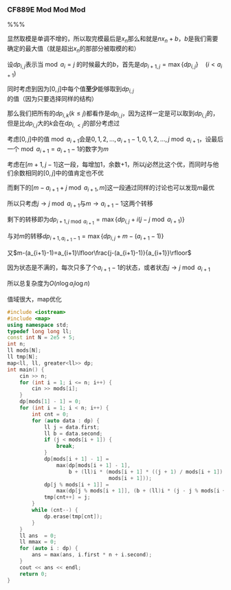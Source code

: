 ### CF889E Mod Mod Mod

%%%

显然取模是单调不增的，所以取完模最后是$x_n$那么和就是$nx_n+b$，$b$是我们需要确定的最大值（就是超出$x_n$的那部分被取模的和）

设$dp_{i,j}$表示当$\bmod a_i=j$ 的时候最大的$b$，首先是$dp_{i+1,j}=\max\{dp_{i,j}\} \quad (i < a_{i+1})$

同时考虑到因为$[0,j]$中每个值**至少**能够取到$dp_{i,j}$的值（因为只要选择同样的结构）

那么我们把所有的$dp_{i,k}(k\le j)$都看作是$dp_{i,j}$，因为这样一定是可以取到$dp_{i,j}$的，但是比$dp_{i,j}$大的$k$会在$dp_{i,<j}$的部分考虑过

考虑$[0,j]$中的值$\bmod a_{i+1}$会是$0,1,2,\dots,a_{i+1}-1,0,1,2,\dots ,j \bmod a_{i+1}$，设最后一个$\bmod a_{i+1}=a_{i+1}-1$的数字为$m$

考虑在$[m+1,j-1]$这一段，每增加$1$，余数$+1$，所以$j$必然比这个优，而同时与他们余数相同的$[0,j]$中的值肯定也不优

而剩下的$[m-a_{i+1}+j\bmod a_{i+1},m]$这一段通过同样的讨论也可以发现$m$最优

所以只考虑$j \rightarrow j\bmod a_{i+1}$与$m \rightarrow a_{i+1}-1$这两个转移

剩下的转移即为$dp_{i+1,j\bmod a_{i+1}}=\max\{dp_{i,j}+i(j-j\bmod a_{i+1})\}$

与对$m$的转移$dp_{i+1,a_{i+1}-1}=\max\{dp_{i,j}+m-(a_{i+1}-1)\}$

又$m-(a_{i+1}-1)=a_{i+1}\lfloor\frac{j-(a_{i+1}-1)}{a_{i+1}}\rfloor$

因为状态是不满的，每次只多了个$a_{i+1}-1$的状态，或者状态$j\rightarrow j \bmod a_{i+1}$

所以总复杂度为$O(n\log a_{i}\log n)$

值域很大，map优化

```cpp
#include <iostream>
#include <map>
using namespace std;
typedef long long ll;
const int N = 2e5 + 5;
int n;
ll mods[N];
ll tmp[N];
map<ll, ll, greater<ll>> dp;
int main() {
    cin >> n;
    for (int i = 1; i <= n; i++) {
        cin >> mods[i];
    }
    dp[mods[1] - 1] = 0;
    for (int i = 1; i < n; i++) {
        int cnt = 0;
        for (auto data : dp) {
            ll j = data.first;
            ll b = data.second;
            if (j < mods[i + 1]) {
                break;
            }
            dp[mods[i + 1] - 1] =
                max(dp[mods[i + 1] - 1],
                    b + (ll)i * (mods[i + 1] * ((j + 1) / mods[i + 1]) -
                                 mods[i + 1]));
            dp[j % mods[i + 1]] =
                max(dp[j % mods[i + 1]], (b + (ll)i * (j - j % mods[i + 1])));
            tmp[cnt++] = j;
        }
        while (cnt--) {
            dp.erase(tmp[cnt]);
        }
    }
    ll ans  = 0;
    ll mmax = 0;
    for (auto i : dp) {
        ans = max(ans, i.first * n + i.second);
    }
    cout << ans << endl;
    return 0;
}
```